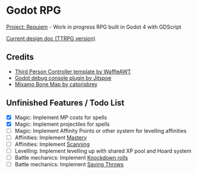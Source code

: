 # Godot RPG

[Project: Requiem](https://docs.google.com/document/d/1ciNLXNb76iGfoPWgEIhHHFKyTaYyUXYv_RmkQ1yvwhU/edit?usp=sharing) - Work in progress RPG built in Godot 4 with GDScript

[Current design doc (TTRPG version)](https://btarg.github.io/requiem-vault/)

## Credits

- [Third Person Controller template by WaffleAWT](https://github.com/WaffleAWT/Godot-4.3-Third-Person-Controller)
- [Godot debug console plugin by Jitspoe](https://github.com/jitspoe/godot-console)
- [Mixamo Bone Map by catprisbrey](https://github.com/catprisbrey/Godot4-OpenAnimationLibraries/blob/main/BoneMaps/Mixamo%20BoneMap.tres)

## Unfinished Features / Todo List

- [x] Magic: Implement MP costs for spells
- [x] Magic: Implement projectiles for spells
- [ ] Magic: Implement Affinity Points or other system for levelling affinities
- [ ] Affinities: Implement [Mastery](https://btarg.github.io/requiem-vault/Players/Concepts/Mechanics/Magic/Mastery)
- [ ] Affinities: Implement [Scanning](https://btarg.github.io/requiem-vault/Players/Concepts/Mechanics/Elements-and-Affinities/Scanning)
- [ ] Levelling: Implement levelling up with shared XP pool and Hoard system
- [ ] Battle mechanics: Implement [Knockdown rolls](https://btarg.github.io/requiem-vault/Players/Concepts/Mechanics/Critical-Hits-and-Knockdowns)
- [ ] Battle mechanics: Implement [Saving Throws](https://btarg.github.io/requiem-vault/Players/Concepts/Mechanics/Saving-Throws)